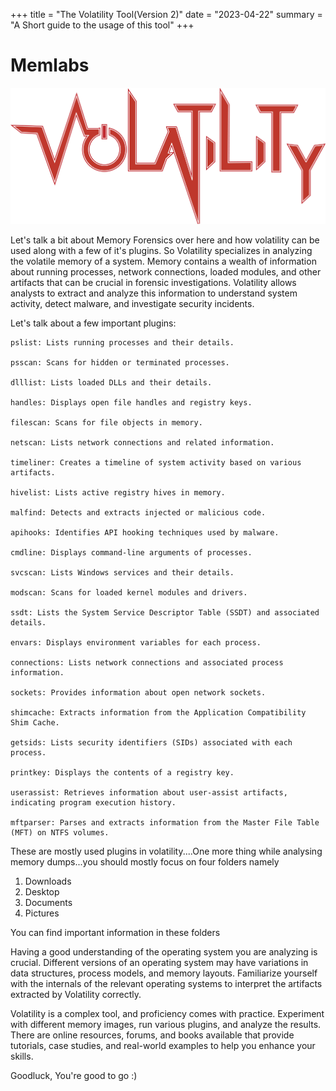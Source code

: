 +++
title = "The Volatility Tool(Version 2)"
date = "2023-04-22"
summary = "A Short guide to the usage of this tool"
+++

# Memlabs

![](https://raw.githubusercontent.com/blueee04/Memlabs/main/TVP_VolatilityLogo.png)

Let's talk a bit about Memory Forensics over here and how volatility can be used along with a few of it's plugins.
So Volatility specializes in analyzing the volatile memory of a system. Memory contains a wealth of information about running processes, network connections, loaded modules, and other artifacts that can be crucial in forensic investigations. Volatility allows analysts to extract and analyze this information to understand system activity, detect malware, and investigate security incidents.

Let's talk about a few important plugins:

```
pslist: Lists running processes and their details.

psscan: Scans for hidden or terminated processes.

dlllist: Lists loaded DLLs and their details.

handles: Displays open file handles and registry keys.

filescan: Scans for file objects in memory.

netscan: Lists network connections and related information.

timeliner: Creates a timeline of system activity based on various artifacts.

hivelist: Lists active registry hives in memory.

malfind: Detects and extracts injected or malicious code.

apihooks: Identifies API hooking techniques used by malware.

cmdline: Displays command-line arguments of processes.

svcscan: Lists Windows services and their details.

modscan: Scans for loaded kernel modules and drivers.

ssdt: Lists the System Service Descriptor Table (SSDT) and associated details.

envars: Displays environment variables for each process.

connections: Lists network connections and associated process information.

sockets: Provides information about open network sockets.

shimcache: Extracts information from the Application Compatibility Shim Cache.

getsids: Lists security identifiers (SIDs) associated with each process.

printkey: Displays the contents of a registry key.

userassist: Retrieves information about user-assist artifacts, indicating program execution history.

mftparser: Parses and extracts information from the Master File Table (MFT) on NTFS volumes.
```

These are mostly used plugins in volatility....One more thing while analysing memory dumps...you should mostly focus on four folders namely

1. Downloads
2. Desktop
3. Documents
4. Pictures

You can find important information in these folders

Having a good understanding of the operating system you are analyzing is crucial. Different versions of an operating system may have variations in data structures, process models, and memory layouts. Familiarize yourself with the internals of the relevant operating systems to interpret the artifacts extracted by Volatility correctly.

Volatility is a complex tool, and proficiency comes with practice. Experiment with different memory images, run various plugins, and analyze the results. There are online resources, forums, and books available that provide tutorials, case studies, and real-world examples to help you enhance your skills.

Goodluck, You're good to go :)
